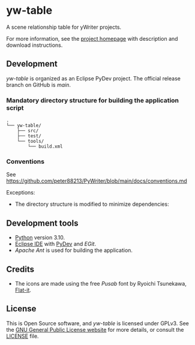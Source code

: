 # yw-table

A scene relationship table for yWriter projects. 

For more information, see the [project homepage](https://peter88213.github.io/yw-table) with description and download instructions.


## Development

*yw-table* is organized as an Eclipse PyDev project. The official release branch on GitHub is *main*.

### Mandatory directory structure for building the application script

```
.
└── yw-table/
    ├── src/
    ├── test/
    └── tools/ 
        └── build.xml
```

### Conventions

See https://github.com/peter88213/PyWriter/blob/main/docs/conventions.md

Exceptions:
- The directory structure is modified to minimize dependencies:

## Development tools

- [Python](https://python.org) version 3.10.
- [Eclipse IDE](https://eclipse.org) with [PyDev](https://pydev.org) and *EGit*.
- *Apache Ant* is used for building the application.

## Credits

- The icons are made using the free *Pusab* font by Ryoichi Tsunekawa, [Flat-it](http://flat-it.com/).

## License

This is Open Source software, and *yw-table* is licensed under GPLv3. See the
[GNU General Public License website](https://www.gnu.org/licenses/gpl-3.0.en.html) for more
details, or consult the [LICENSE](https://github.com/peter88213/yw-table/blob/main/LICENSE) file.
